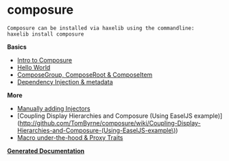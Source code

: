 composure
============

	Composure can be installed via haxelib using the commandline:
	haxelib install composure

**Basics**
* [Intro to Composure](http://github.com/TomByrne/composure/wiki)
* [Hello World](http://github.com/TomByrne/composure/wiki/Hello-World)
* [ComposeGroup, ComposeRoot & ComposeItem](http://github.com/TomByrne/composure/wiki/ComposeGroup,-ComposeRoot-&-ComposeItem)
* [Dependency Injection & metadata](http://github.com/TomByrne/composure/wiki/Dependency-Injection-&-metadata)

**More**
* [Manually adding Injectors](http://github.com/TomByrne/composure/wiki/Manually-Adding-Injectors)
* [Coupling Display Hierarchies and Composure (Using EaselJS example)](http://github.com/TomByrne/composure/wiki/Coupling-Display-Hierarchies-and-Composure-(Using-EaselJS-example\))
* [Macro under-the-hood & Proxy Traits](http://github.com/TomByrne/composure/wiki/Macro-under-the-hood-&-Proxy-Traits)

**[Generated Documentation](http://github.com/TomByrne/composure/wiki/Documentation---All-Classes)**
